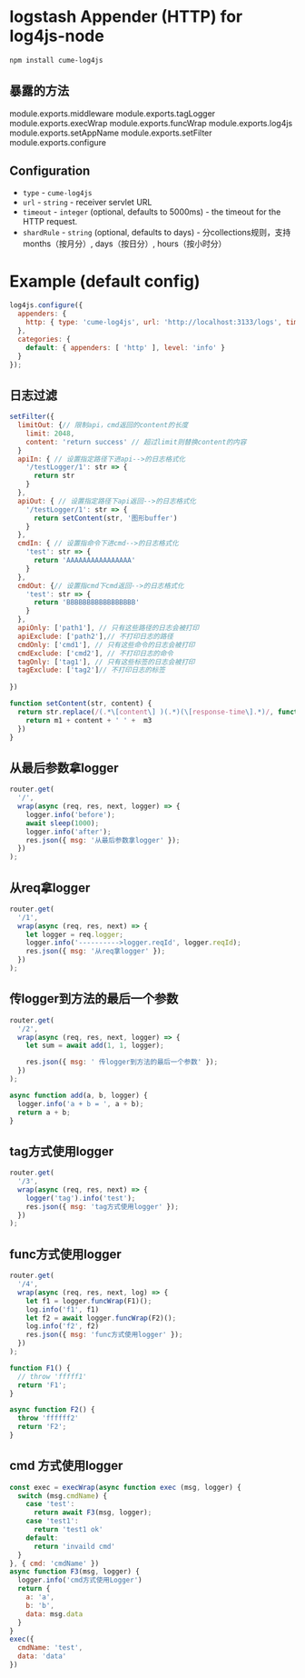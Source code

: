 # logstash Appender (HTTP) for log4js-node

```bash
npm install cume-log4js  
```
## 暴露的方法
module.exports.middleware
module.exports.tagLogger
module.exports.execWrap
module.exports.funcWrap
module.exports.log4js
module.exports.setAppName
module.exports.setFilter
module.exports.configure

## Configuration

* `type` - `cume-log4js`
* `url` - `string` -  receiver servlet URL
* `timeout` - `integer` (optional, defaults to 5000ms) - the timeout for the HTTP request.
* `shardRule` - `string` (optional, defaults to days) -  分collections规则，支持months（按月分）, days（按日分）, hours（按小时分）


# Example (default config)

```javascript
log4js.configure({
  appenders: {
    http: { type: 'cume-log4js', url: 'http://localhost:3133/logs', timeout: 5000, shardRule: 'days' }
  },
  categories: {
    default: { appenders: [ 'http' ], level: 'info' }
  }
});

```
## 日志过滤
```javascript
setFilter({
  limitOut: {// 限制api，cmd返回的content的长度
    limit: 2048,
    content: 'return success' // 超过limit则替换content的内容
  }
  apiIn: { // 设置指定路径下进api-->的日志格式化
    '/testLogger/1': str => {
      return str
    }
  },
  apiOut: { // 设置指定路径下api返回-->的日志格式化
    '/testLogger/1': str => {
      return setContent(str, '图形buffer')
    }
  },
  cmdIn: { // 设置指命令下进cmd-->的日志格式化
    'test': str => {
      return 'AAAAAAAAAAAAAAAA'
    }
  },
  cmdOut: {// 设置指cmd下cmd返回-->的日志格式化
    'test': str => {
      return 'BBBBBBBBBBBBBBBBB'
    }
  },
  apiOnly: ['path1'], // 只有这些路径的日志会被打印
  apiExclude: ['path2'],// 不打印日志的路径
  cmdOnly: ['cmd1'], // 只有这些命令的日志会被打印
  cmdExclude: ['cmd2'], // 不打印日志的命令
  tagOnly: ['tag1'], // 只有这些标签的日志会被打印
  tagExclude: ['tag2']// 不打印日志的标签
  
})

function setContent(str, content) {
  return str.replace(/(.*\[content\] )(.*)(\[response-time\].*)/, function(match, m1, m2, m3) {
    return m1 + content + ' ' +  m3
  })
}

```

## 从最后参数拿logger

```javascript
router.get(
  '/',
  wrap(async (req, res, next, logger) => {
    logger.info('before');
    await sleep(1000);
    logger.info('after');
    res.json({ msg: '从最后参数拿logger' });
  })
);

```
## 从req拿logger

```javascript
router.get(
  '/1',
  wrap(async (req, res, next) => {
    let logger = req.logger;
    logger.info('---------->logger.reqId', logger.reqId);
    res.json({ msg: '从req拿logger' });
  })
);

```

## 传logger到方法的最后一个参数

```javascript
router.get(
  '/2',
  wrap(async (req, res, next, logger) => {
    let sum = await add(1, 1, logger);

    res.json({ msg: ' 传logger到方法的最后一个参数' });
  })
);

async function add(a, b, logger) {
  logger.info('a + b = ', a + b);
  return a + b;
}

```
## tag方式使用logger

```javascript
router.get(
  '/3',
  wrap(async (req, res, next) => {
    logger('tag').info('test');
    res.json({ msg: 'tag方式使用logger' });
  })
);
```

## func方式使用logger

```javascript
router.get(
  '/4',
  wrap(async (req, res, next, log) => {
    let f1 = logger.funcWrap(F1)();
    log.info('f1', f1)
    let f2 = await logger.funcWrap(F2)(); 
    log.info('f2', f2)
    res.json({ msg: 'func方式使用logger' });
  })
);

function F1() {
  // throw 'fffff1'
  return 'F1';
}

async function F2() {
  throw 'ffffff2'
  return 'F2';
}

```

## cmd 方式使用logger

```javascript
const exec = execWrap(async function exec (msg, logger) {
  switch (msg.cmdName) {
    case 'test':
      return await F3(msg, logger);
    case 'test1':
      return 'test1 ok'
    default:
      return 'invaild cmd'
  }
}, { cmd: 'cmdName' })
async function F3(msg, logger) {
  logger.info('cmd方式使用Logger')
  return {
    a: 'a',
    b: 'b',
    data: msg.data
  }
}
exec({
  cmdName: 'test',
  data: 'data'
})
```
